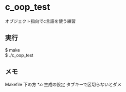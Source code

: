 # c_oop_test
オブジェクト指向でc言語を使う練習  
  
## 実行
$ make  
$ ./c_oop_test  
  
## メモ
Makefile 下の方 *.o 生成の設定 タブキーで区切らないとダメ  
